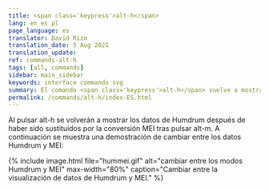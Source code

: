 ```yaml
---
title: <span class='keypress'>alt-h</span>
lang: en es pl
page_language: es
translator: David Rizo
translation_date: 5 Aug 2021
translation_update:
ref: commands-alt-h
tags: [all, commands]
sidebar: main_sidebar
keywords: interface commands svg
summary: El comando <span class='keypress'>alt-h</span> vuelve a mostrar los datos de Humdrum después de ver la conversión MEI con <span class='keypress'>alt-m</span>.
permalink: /commands/alt-h/index-ES.html
---
```

Al pulsar <span class="keypress">alt-h</span> se volverán a mostrar los datos de Humdrum
después de haber sido sustituidos por la conversión MEI tras
pulsar <span class="keypress">alt-m</span>.  A continuación se muestra una demostración de 
cambiar entre los datos Humdrum y MEI:



{% include image.html
	file="hummei.gif"
	alt="cambiar entre los modos Humdrum y MEI"
	max-width="80%"
	caption="Cambiar entre la visualización de datos de Humdrum y MEI."
%}

